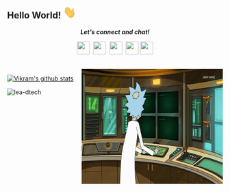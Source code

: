## Hello World! <img src="https://github.com/jatin-pahuja/jatin-pahuja/blob/master/Hi.gif" width="30px" height="30px"></h2>

<p align="center">
  <i><b>Let's connect and chat!</b></i>

  <p align="center">
    <a href="https://twitter.com/bindashvikram" alt="Twitter"><img src="https://github.com/nitish-awasthi/nitish-awasthi/blob/master/twitter.png" height="30" width="30"></a>&nbsp;
    <a href="https://www.linkedin.com/in/vikram-kumar1/" alt="Linkedin"><img src="https://github.com/nitish-awasthi/nitish-awasthi/blob/master/174857.png" height="30" width="30"></a>&nbsp;
    <a href="https://www.instagram.com/bindash_vikram" alt="Instagram"><img src="https://image.similarpng.com/very-thumbnail/2020/05/Glossy-Instagram-logo-PNG.png" height="30" width="30"></a>&nbsp;
    <a href="mailto:vikramkumar8655@gmail.com" alt="Contact me"><img src="https://github.com/nitish-awasthi/nitish-awasthi/blob/master/gmail-512.webp" height="30" width="30"></a>
    <a href="https://www.youtube.com/channel/UCMyhDUmlHrt9ZirR7WvJKhA" alt="YouTube"><img src="https://pnggrid.com/wp-content/uploads/2021/05/YouTube-logo-PNG-HD-1024x928.png" height="30" width="30"></a>
  </p>    
</p>
<br />
<img align="right" height=270 width=330 alt="GIF" src="https://github.com/darshan-jain/darshan-jain/blob/master/rick.gif" />

[![Vikram's github stats](https://github-readme-stats.vercel.app/api?username=lea-dtech&show_icons=true)](https://github.com/lea-dtech)

<p><img align="center" src="https://github-readme-streak-stats.herokuapp.com/?user=lea-dtech&" alt="lea-dtech" /></p>
